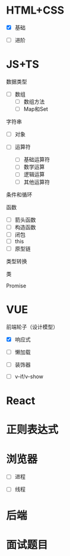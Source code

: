 # HTML+CSS

- [x] 基础
- [ ] 进阶



# JS+TS

数据类型

- [ ] 数组
  - [ ] 数组方法
  - [ ] Map和Set

字符串

- [ ] 对象

- [ ] 运算符
  - [ ] 基础运算符
  - [ ] 数学运算
  - [ ] 逻辑运算
  - [ ] 其他运算符

条件和循环

函数

- [ ] 箭头函数
- [ ] 构造函数
- [ ] 闭包
- [ ] this
- [ ] 原型链

类型转换

类

Promise



# VUE

前端轮子（设计模型）

- [x] 响应式
- [ ] 懒加载
- [ ] 装饰器
- [ ] v-if/v-show





# React



# 正则表达式



# 浏览器

- [ ] 进程
- [ ] 线程



# 后端





# 面试题目



